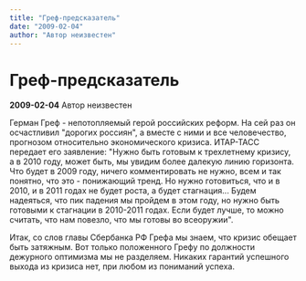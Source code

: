 ```yaml
---
title: "Греф-предсказатель"
date: "2009-02-04"
author: "Автор неизвестен"
---
```


# Греф-предсказатель

**2009-02-04** Автор неизвестен

Герман Греф - непотопляемый герой российских реформ. На сей раз он осчастливил "дорогих россиян", а вместе с ними и все человечество, прогнозом относительно экономического кризиса. ИТАР-ТАСС передает его заявление: "Нужно быть готовым к трехлетнему кризису, а в 2010 году, может быть, мы увидим более далекую линию горизонта. Что будет в 2009 году, ничего комментировать не нужно, всем и так понятно, что это - понижающий тренд. Но нужно готовиться, что и в 2010, и в 2011 годах не будет роста, а будет стагнация... Будем надеяться, что пик падения мы пройдем в этом году, но нужно быть готовыми к стагнации в 2010-2011 годах. Если будет лучше, то можно считать, что нам повезло, что мы готовы во всеоружии".

Итак, со слов главы Сбербанка РФ Грефа мы знаем, что кризис обещает быть затяжным. Вот только положенного Грефу по должности дежурного оптимизма мы не разделяем. Никаких гарантий успешного выхода из кризиса нет, при любом из пониманий успеха.